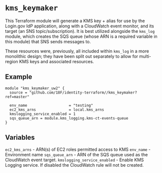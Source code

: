 # `kms_keymaker`

This Terraform module will generate a KMS key + alias for use by the Login.gov IdP application, along with a CloudWatch event monitor, and its target (an SNS topic/subscription). It is best utilized alongside the `kms_log` module, which creates the SQS queue (whose ARN is a required variable in this module) that SNS sends messages to.

These resources were, previously, all included within `kms_log` in a more monolithic design; they have been split out separately to allow for multi-region KMS keys and associated resources.

## Example

```hcl
module "kms_keymaker_uw2" {
  source = "github.com/18F/identity-terraform//kms_keymaker?ref=master"

  env_name                   = "testing"
  ec2_kms_arns               = local.kms_arns
  kmslogging_service_enabled = 1
  sqs_queue_arn = module.kms_logging.kms-ct-events-queue
}
```

## Variables

`ec2_kms_arns` - ARN(s) of EC2 roles permitted access to KMS
`env_name` - Environment name
`sqs_queue_arn` - ARN of the SQS queue used as the CloudWatch event target.
`kmslogging_service_enabled` - Enable KMS Logging service. If disabled the CloudWatch rule will not be created.